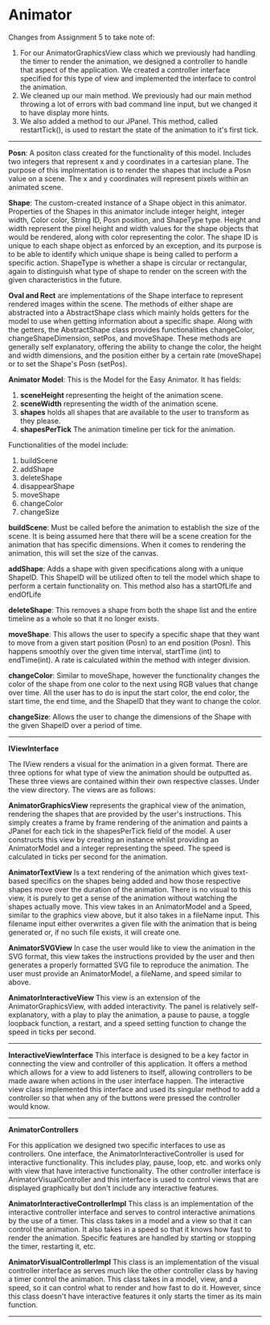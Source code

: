 # Animator

Changes from Assignment 5 to take note of:

1. For our AnimatorGraphicsView class which we previously had handling the timer to render the 
animation, we designed a controller to handle that aspect of the application. We created a 
controller interface specified for this type of view and implemented the interface to control the animation.
2. We cleaned up our main method. We previously had our main method throwing a lot of errors
with bad command line input, but we changed it to have display more hints. 
3. We also added a method to our JPanel. This method, called restartTick(), is used to restart the state of 
the animation to it's first tick.

------------------------------------------------------------------------------------------------------------------------------------------------------------------------------

**Posn**: A positon class created for the functionality of this model. Includes two integers that represent x and y coordinates in a cartesian plane. The
purpose of this implmentation is to render the shapes that include a Posn value on a scene. The x and y coordinates will represent pixels within an animated scene.

**Shape**: The custom-created instance of a Shape object in this animator. Properties of the Shapes in this animator include integer height, integer width, 
Color color, String ID, Posn position, and ShapeType type. Height and width represent the pixel height and width values for the shape objects that
would be rendered, along with color representing the color. The shape ID is unique to each shape object as enforced by an exception, and its purpose is to be able
to identify which unique shape is being called to perform a specific action. ShapeType is whether a shape is circular or rectangular, again to distinguish what type of
shape to render on the screen with the given characteristics in the future.

**Oval and Rect** are implementations of the Shape interface to represent rendered images within the scene. The methods of either shape are abstracted into a AbstractShape
class which mainly holds getters for the model to use when getting information about a specific shape. Along with the getters, the AbstractShape class provides
functionalities changeColor, changeShapeDimension, setPos, and moveShape. These methods are generally self explanatory, offering the ability to change the color, the 
height and width dimensions, and the position either by a certain rate (moveShape) or to set the Shape's Posn (setPos).

**Animator Model**: This is the Model for the Easy Animator. It has fields:
1. **sceneHeight** representing the height of the animation scene.
2. **sceneWidth** representing the width of the animation scene.
3. **shapes** holds all shapes that are available to the user to transform as they please.
4. **shapesPerTick** The animation timeline per tick for the animation.

Functionalities of the model include:
1. buildScene
2. addShape
3. deleteShape
4. disappearShape
5. moveShape
6. changeColor
7. changeSize

**buildScene**: Must be called before the animation to establish the size of the scene. It is being assumed here that there
will be a scene creation for the animation that has specific dimensions. When it comes to rendering the animation, this
will set the size of the canvas.

**addShape**: Adds a shape with given specifications along with a unique ShapeID. This ShapeID will be utilized often to tell the model which shape to perform
a certain functionality on. This method also has a startOfLife and endOfLife 

**deleteShape**: This removes a shape from both the shape list and the entire timeline as a whole so that it no longer exists.

**moveShape**: This allows the user to specify a specific shape that they want to move from a given start position (Posn) to an end position (Posn). This happens
smoothly over the given time interval, startTime (int) to endTime(int). A rate is calculated within the method with integer division.

**changeColor**: Similar to moveShape, however the functionality changes the color of the shape from one color to the next using RGB values that change over time.
All the user has to do is input the start color, the end color, the start time, the end time, and the ShapeID that they want to change the color.

**changeSize**: Allows the user to change the dimensions of the Shape with the given ShapeID over a period of time.

------------------------------------------------------------------------------------------------------------------------------------------------------------------------------

**IViewInterface**

The IView renders a visual for the animation in a given format. There are three options for what type of view the animation should be outputted as. These three views
are contained within their own respective classes. Under the view directory. The views are as follows:

**AnimatorGraphicsView** represents the graphical view of the animation, rendering the shapes that are provided by the user's instructions.
This simply creates a frame by frame rendering of the animation and paints a JPanel for each tick in the shapesPerTick field of the model.
A user constructs this view by creating an instance whilst providing an AnimatorModel and a integer representing the speed. The speed is calculated
in ticks per second for the animation.

**AnimatorTextView** Is a text rendering of the animation which gives text-based specifics on the shapes being added and how those respective
shapes move over the duration of the animation. There is no visual to this view, it is purely to get a sense of the animation without watching
the shapes actually move. This view takes in an AnimatorModel and a Speed, similar to the graphics view above, but it also takes in a 
fileName input. This filename input either overwrites a given file with the animation that is being generated or, if no such file exists,
it will create one.

**AnimatorSVGView** In case the user would like to view the animation in the SVG format, this view takes the instructions provided by the user
and then generates a properly formatted SVG file to reproduce the animation. The user must provide an AnimatorModel, a fileName, and speed
similar to above.

**AnimatorInteractiveView** This view is an extension of the AnimatorGraphicsView, with added interactivity. The panel is relatively
self-explanatory, with a play to play the animation, a pause to pause, a toggle loopback function, a restart, and a speed setting
function to change the speed in ticks per second.

------------------------------------------------------------------------------------------------------------------------------------------------------------------------------
**InteractiveViewInterface**
This interface is designed to be a key factor in connecting the view and controller of this application.
It offers a method which allows for a view to add listeners to itself, allowing controllers to be made aware
when actions in the user interface happen. The interactive view class implemented this interface and used
its singular method to add a controller so that when any of the buttons were pressed the controller would know.

------------------------------------------------------------------------------------------------------------------------------------------------------------------------------
**AnimatorControllers**

For this application we designed two specific interfaces to use as controllers. One interface, the
AnimatorInteractiveController is used for interactive functionality. This includes play, pause, loop, etc.
and works only with view that have interactive functionality. The other controller interface is AnimatorVisualController and 
this interface is used to control views that are displayed graphically but don't include any 
interactive features.

**AnimatorInteractiveControllerImpl**
This class is an implementation of the interactive controller interface and serves to control interactive
animations by the use of a timer. This class takes in a model and a view so that 
it can control the animation. It also takes in a speed so that it knows how fast to render the animation.
Specific features are handled by starting or stopping the timer, restarting it, etc.

**AnimatorVisualControllerImpl**
This class is an implementation of the visual controller interface as serves much like the other controller class
by having a timer control the animation. This class takes in a model, view, and a speed, so it can control what to render and how fast to do it. 
However, since this class doesn't have interactive features it only starts the timer as its main function.

------------------------------------------------------------------------------------------------------------------------------------------------------------------------------
